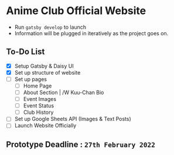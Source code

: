 # Anime Club Official Website

- Run ```gatsby develop``` to launch
- Information will be plugged in iteratively as the project goes on.

## To-Do List

- [x] Setup Gatsby & Daisy UI
- [x] Set up structure of website 
- [ ] Set up pages 
  - [ ] Home Page
  - [ ] About Section | /W Kuu-Chan Bio
  - [ ] Event Images 
  - [ ] Event Status 
  - [ ] Club History
- [ ] Set up Google Sheets API (Images & Text Posts)
- [ ] Launch Website Officially

## Prototype Deadline : ```27th February 2022```